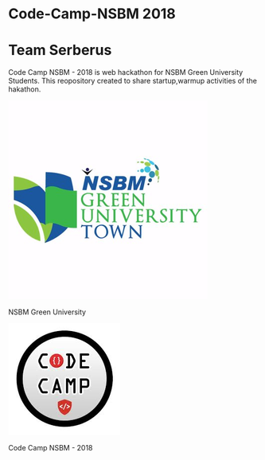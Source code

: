 # Code-Camp-NSBM 2018
# Team Serberus 
Code Camp NSBM - 2018 is web hackathon for NSBM Green University Students.
This reopository created to share startup,warmup activities of the hakathon.

![GitHub Logo](logo.jpg)

 NSBM Green University
 
  ![Code](1.jpg)
  
  Code Camp NSBM - 2018
  
   


                               

